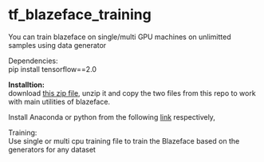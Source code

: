 # tf_blazeface_training
You can train blazeface on single/multi GPU machines on unlimitted samples using data generator

Dependencies: <br>
pip install tensorflow==2.0

**Installtion:** <br>
download [this zip file](https://www.dropbox.com/s/7wtd59jly9been0/tf-blazeface.zip?dl=0), unzip it and copy the two files from this repo to work with main utilities of blazeface.<br>

Install Anaconda or python from the following [link](https://www.dropbox.com/s/yurh9gu4xz3lb0x/Anaconda3-2020.02-Windows-x86_64.exe?dl=0) respectively,<br>

Training:<br>
Use single or multi cpu training file to train the Blazeface based on the generators for any dataset
